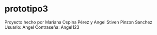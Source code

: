 # prototipo3

Proyecto hecho por Mariana Ospina Pérez  y Angel Stiven Pinzon Sanchez
Usuario: Angel
Contraseña: Angel123
